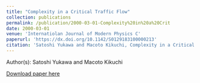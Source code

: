 ```yaml
---
title: "Complexity in a Critical Traffic Flow"
collection: publications
permalink: /publication/2000-03-01-Complexity%20in%20a%20Crit
date: 2000-03-01
venue: 'Internatiolan Journal of Modern Physics C'
paperurl: 'https://dx.doi.org/10.1142/S0129183100000213'
citation: 'Satoshi Yukawa and Macoto Kikuchi, Complexity in a Critical Traffic Flow, Internatiolan Journal of Modern Physics C, <b>11</b>, 221-231, (2000)'
---
```


Author(s): Satoshi Yukawa and Macoto Kikuchi


<a href='https://dx.doi.org/10.1142/S0129183100000213'>Download paper here</a>
